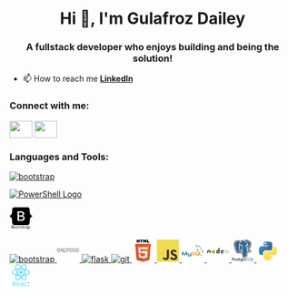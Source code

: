 
<h1 align="center">Hi 👋, I'm Gulafroz Dailey</h1>
<h3 align="center">A fullstack developer who enjoys building and being the solution!</h3>

- 📫 How to reach me <a href="https://www.linkedin.com/in/gulafroz-dailey-307832123/" target="blank"><strong>LinkedIn</strong></a>

<h3 align="left">Connect with me:</h3>
<p align="left">

<a href="https://www.linkedin.com/in/gulafroz-dailey-307832123/" target="blank"><img align="center" src="https://i.imgur.com/J73oNib.png" alt="" height="30" width="40" /></a>
<a href="https://leetcode.com/Gulafroz77/" target="blank"><img align="center" src="https://cdn.jsdelivr.net/npm/simple-icons@3.0.1/icons/leetcode.svg" alt="" height="30" width="40" /></a>
</p>

<h3 align="left">Languages and Tools:</h3>
<p align="left"> <a href="https://azure.microsoft.com/en-us/get-started/azure-portal" target="_blank"> <img src="https://upload.wikimedia.org/wikipedia/commons/a/a8/Microsoft_Azure_Logo.svg" alt="bootstrap" width="40" height="40"/>

<a href="https://learn.microsoft.com/en-us/powershell/" target="_blank"> <img src="PowerShell.svg" alt="PowerShell Logo" alt="bootstrap" width="40" height="40"/>

 <a href="https://getbootstrap.com" target="_blank"> <img src="https://raw.githubusercontent.com/devicons/devicon/master/icons/bootstrap/bootstrap-plain-wordmark.svg" alt="bootstrap" width="40" height="40"/> </a>

 <a href="https://azure.microsoft.com/en-us/products/devops/" target="_blank"> <img src="https://upload.wikimedia.org/wikipedia/commons/f/fa/Microsoft_Azure.svg" alt="bootstrap" width="40" height="40"/>
 <a href="https://www.w3schools.com/css/" target="_blank"> <a href="https://expressjs.com" target="_blank"> <img src="https://raw.githubusercontent.com/devicons/devicon/master/icons/express/express-original-wordmark.svg" alt="express" width="40" height="40"/> </a> <a href="https://flask.palletsprojects.com/" target="_blank"> <img src="https://www.vectorlogo.zone/logos/pocoo_flask/pocoo_flask-icon.svg" alt="flask" width="40" height="40"/> </a> <a href="https://git-scm.com/" target="_blank"> <img src="https://www.vectorlogo.zone/logos/git-scm/git-scm-icon.svg" alt="git" width="40" height="40"/> </a> <a href="https://www.w3.org/html/" target="_blank"> <img src="https://raw.githubusercontent.com/devicons/devicon/master/icons/html5/html5-original-wordmark.svg" alt="html5" width="40" height="40"/> </a> <a href="https://developer.mozilla.org/en-US/docs/Web/JavaScript" target="_blank"> <img src="https://raw.githubusercontent.com/devicons/devicon/master/icons/javascript/javascript-original.svg" alt="javascript" width="40" height="40"/> </a>  <a href="https://www.mysql.com/" target="_blank"> <img src="https://raw.githubusercontent.com/devicons/devicon/master/icons/mysql/mysql-original-wordmark.svg" alt="mysql" width="40" height="40"/> </a> <a href="https://nodejs.org" target="_blank"> <img src="https://raw.githubusercontent.com/devicons/devicon/master/icons/nodejs/nodejs-original-wordmark.svg" alt="nodejs" width="40" height="40"/> </a> <a href="https://www.postgresql.org" target="_blank"> <img src="https://raw.githubusercontent.com/devicons/devicon/master/icons/postgresql/postgresql-original-wordmark.svg" alt="postgresql" width="40" height="40"/> </a> <a href="https://www.python.org" target="_blank"> <img src="https://raw.githubusercontent.com/devicons/devicon/master/icons/python/python-original.svg" alt="python" width="40" height="40"/> </a> <a href="https://reactjs.org/" target="_blank"> <img src="https://raw.githubusercontent.com/devicons/devicon/master/icons/react/react-original-wordmark.svg" alt="react" width="40" height="40"/> </a> </p>

